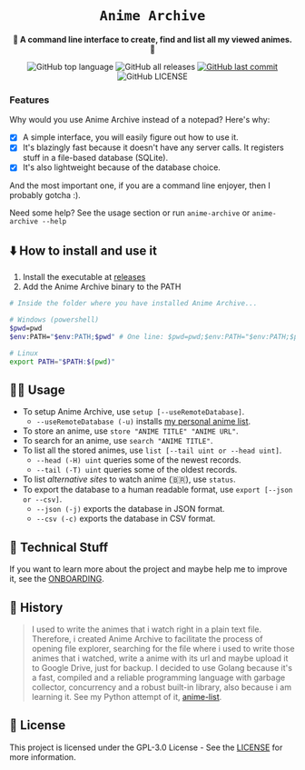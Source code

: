 <div align="center">
  <h1><code>Anime Archive</code></h1>

  <p>
    <strong>🦋 A command line interface to create, find and list all my viewed animes. 🦋</strong>
  </p>

  <p>
    <img
      alt="GitHub top language"
      src="https://img.shields.io/github/languages/top/kauefraga/anime-archive"
    />
    <img
      alt="GitHub all releases"
      src="https://img.shields.io/github/downloads/kauefraga/anime-archive/total"
    />
    <a href="https://github.com/kauefraga/anime-archive/commits/main">
      <img
        alt="GitHub last commit"
        src="https://img.shields.io/github/last-commit/kauefraga/anime-archive"
      />
    </a>
    <img
      alt="GitHub LICENSE"
      src="https://img.shields.io/github/license/kauefraga/anime-archive"
    />
  </p>
</div>

### Features

Why would you use Anime Archive instead of a notepad? Here's why:

- [x] A simple interface, you will easily figure out how to use it.
- [x] It's blazingly fast because it doesn't have any server calls. It registers stuff in a file-based database (SQLite).
- [x] It's also lightweight because of the database choice.

And the most important one, if you are a command line enjoyer, then I probably gotcha :).

Need some help? See the usage section or run `anime-archive` or `anime-archive --help`

## ⬇️ How to install and use it

1. Install the executable at [releases](https://github.com/kauefraga/anime-archive/releases)
2. Add the Anime Archive binary to the PATH

```bash
# Inside the folder where you have installed Anime Archive...

# Windows (powershell)
$pwd=pwd
$env:PATH="$env:PATH;$pwd" # One line: $pwd=pwd;$env:PATH="$env:PATH;$pwd"

# Linux
export PATH="$PATH:$(pwd)"
```

## 🤹‍♂️ Usage

- To setup Anime Archive, use `setup [--useRemoteDatabase]`.
  - `--useRemoteDatabase (-u)` installs [my personal anime list](https://github.com/kauefraga/anime-archive/blob/main/animes.db).
- To store an anime, use `store "ANIME TITLE" "ANIME URL"`.
- To search for an anime, use `search "ANIME TITLE"`.
- To list all the stored animes, use `list [--tail uint or --head uint]`.
  - `--head (-H) uint` queries some of the newest records.
  - `--tail (-T) uint` queries some of the oldest records.
- To list *alternative sites* to watch anime (:brazil:), use `status`.
- To export the database to a human readable format, use `export [--json or --csv]`.
  - `--json (-j)` exports the database in JSON format.
  - `--csv (-c)` exports the database in CSV format.

## 🦄 Technical Stuff

If you want to learn more about the project and maybe help me to improve it, see the [ONBOARDING](ONBOARDING.md).

## 📜 History

> I used to write the animes that i watch right in a plain text file. Therefore, i created Anime Archive to facilitate the process of opening file explorer, searching for the file where i used to write those animes that i watched, write a anime with its url and maybe upload it to Google Drive, just for backup. I decided to use Golang because it's a fast, compiled and a reliable programming language with garbage collector, concurrency and a robust built-in library, also because i am learning it. See my Python attempt of it, [anime-list](https://github.com/kauefraga/anime-list-python).

## 📝 License

This project is licensed under the GPL-3.0 License - See the [LICENSE](https://github.com/kauefraga/anime-archive/blob/main/LICENSE) for more information.
